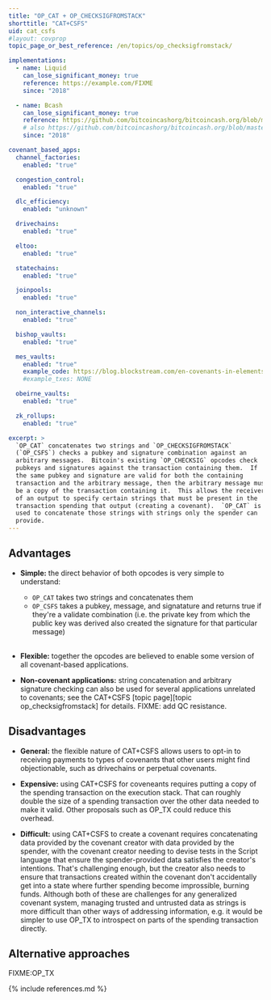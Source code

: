 ```yaml
---
title: "OP_CAT + OP_CHECKSIGFROMSTACK"
shorttitle: "CAT+CSFS"
uid: cat_csfs
#layout: covprop
topic_page_or_best_reference: /en/topics/op_checksigfromstack/

implementations:
  - name: Liquid
    can_lose_significant_money: true
    reference: https://example.com/FIXME
    since: "2018"

  - name: Bcash
    can_lose_significant_money: true
    reference: https://github.com/bitcoincashorg/bitcoincash.org/blob/master/spec/op_checkdatasig.md
    # also https://github.com/bitcoincashorg/bitcoincash.org/blob/master/spec/may-2018-reenabled-opcodes.md
    since: "2018"

covenant_based_apps:
  channel_factories:
    enabled: "true"

  congestion_control:
    enabled: "true"

  dlc_efficiency:
    enabled: "unknown"

  drivechains:
    enabled: "true"

  eltoo:
    enabled: "true"

  statechains:
    enabled: "true"

  joinpools:
    enabled: "true"

  non_interactive_channels:
    enabled: "true"

  bishop_vaults:
    enabled: "true"

  mes_vaults:
    enabled: "true"
    example_code: https://blog.blockstream.com/en-covenants-in-elements-alpha/
    #example_txes: NONE

  obeirne_vaults:
    enabled: "true"

  zk_rollups:
    enabled: "true"

excerpt: >
  `OP_CAT` concatenates two strings and `OP_CHECKSIGFROMSTACK`
  (`OP_CSFS`) checks a pubkey and signature combination against an
  arbitrary messages.  Bitcoin's existing `OP_CHECKSIG` opcodes check
  pubkeys and signatures against the transaction containing them.  If
  the same pubkey and signature are valid for both the containing
  transaction and the arbitrary message, then the arbitrary message must
  be a copy of the transaction containing it.  This allows the receiver
  of an output to specify certain strings that must be present in the
  transaction spending that output (creating a covenant).  `OP_CAT` is
  used to concatenate those strings with strings only the spender can
  provide.
---
```

## Advantages

- **Simple:** the direct behavior of both opcodes is very simple to
  understand:

   - `OP_CAT` takes two strings and concatenates them
   - `OP_CSFS` takes a pubkey, message, and signatature and returns true
     if they're a validate combination (i.e. the private key from
     which the public key was derived also created the signature for
     that particular message)<br><br>

- **Flexible:** together the opcodes are believed to enable some version
  of all covenant-based applications.

- **Non-covenant applications:** string concatenation and arbitrary
  signature checking can also be used for several applications unrelated
  to covenants; see the CAT+CSFS [topic page][topic
  op_checksigfromstack] for details.  FIXME: add QC resistance.

## Disadvantages

- **General:** the flexible nature of CAT+CSFS allows users to opt-in to
  receiving payments to types of covenants that other users might
  find objectionable, such as drivechains or perpetual covenants.

- **Expensive:** using CAT+CSFS for coveneants requires putting a copy
  of the spending transaction on the execution stack.  That can roughly
  double the size of a spending transaction over the other data needed
  to make it valid.  Other proposals such as OP_TX could reduce this
  overhead.

- **Difficult:** using CAT+CSFS to create a covenant requires
  concatenating data provided by the covenant creator with data provided
  by the spender, with the covenant creator needing to devise tests in
  the Script language that ensure the spender-provided data satisfies
  the creator's intentions.  That's challenging enough, but the creator
  also needs to ensure that transactions created within the covenant
  don't accidentally get into a state where further spending become
  improssible, burning funds.  Although both of these are challenges for
  any generalized covenant system, managing trusted and untrusted data
  as strings is more difficult than other ways of addressing
  information, e.g. it would be simpler to use OP_TX to introspect on
  parts of the spending transaction directly.

## Alternative approaches

FIXME:OP_TX

{% include references.md %}
